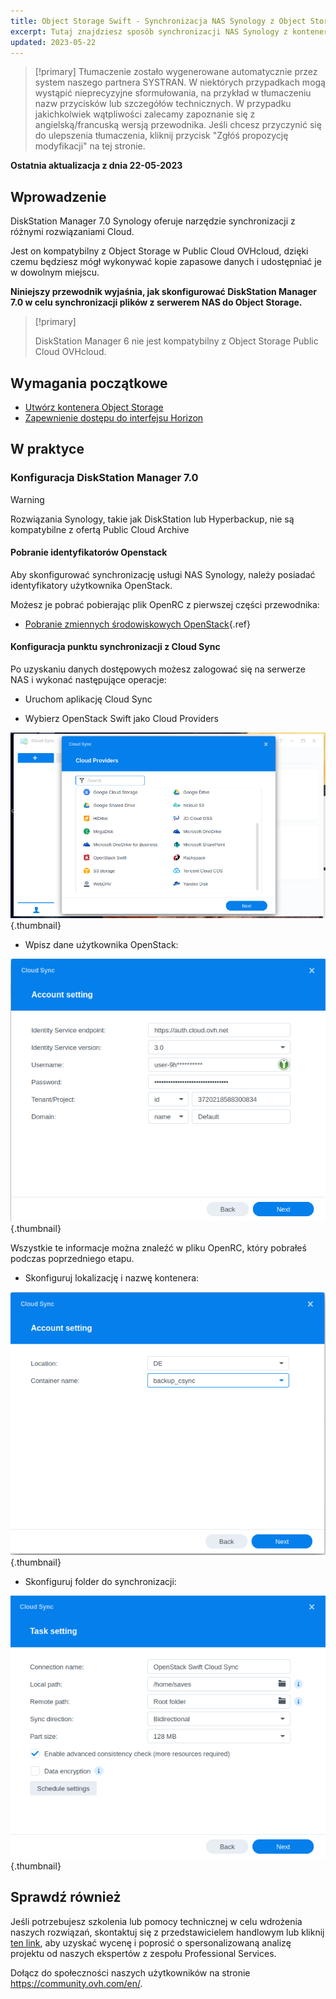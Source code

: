```yaml
---
title: Object Storage Swift - Synchronizacja NAS Synology z Object Storage
excerpt: Tutaj znajdziesz sposób synchronizacji NAS Synology z kontenerem.
updated: 2023-05-22
---
```


> [!primary]
> Tłumaczenie zostało wygenerowane automatycznie przez system naszego partnera SYSTRAN. W niektórych przypadkach mogą wystąpić nieprecyzyjne sformułowania, na przykład w tłumaczeniu nazw przycisków lub szczegółów technicznych. W przypadku jakichkolwiek wątpliwości zalecamy zapoznanie się z angielską/francuską wersją przewodnika. Jeśli chcesz przyczynić się do ulepszenia tłumaczenia, kliknij przycisk "Zgłóś propozycję modyfikacji" na tej stronie.
>

**Ostatnia aktualizacja z dnia 22-05-2023**

## Wprowadzenie

DiskStation Manager 7.0 Synology oferuje narzędzie synchronizacji z różnymi rozwiązaniami Cloud.

Jest on kompatybilny z Object Storage w Public Cloud OVHcloud, dzięki czemu będziesz mógł wykonywać kopie zapasowe danych i udostępniać je w dowolnym miejscu.

**Niniejszy przewodnik wyjaśnia, jak skonfigurować DiskStation Manager 7.0 w celu synchronizacji plików z serwerem NAS do Object Storage.**

> [!primary]
>
> DiskStation Manager 6 nie jest kompatybilny z Object Storage Public Cloud OVHcloud.
>

## Wymagania początkowe

- [Utwórz kontenera Object Storage](/pages/cloud/storage/object_storage/pcs_create_container)
- [Zapewnienie dostępu do interfejsu Horizon](/pages/platform/public-cloud/create_and_delete_a_user#tworzenie-uzytkownika-openstack)

## W praktyce

### Konfiguracja DiskStation Manager 7.0

> [!warning]
>
> Rozwiązania Synology, takie jak DiskStation lub Hyperbackup, nie są kompatybilne z ofertą Public Cloud Archive
>

#### Pobranie identyfikatorów Openstack

Aby skonfigurować synchronizację usługi NAS Synology, należy posiadać identyfikatory użytkownika OpenStack.

Możesz je pobrać pobierając plik OpenRC z pierwszej części przewodnika:

- [Pobranie zmiennych środowiskowych OpenStack](/pages/platform/public-cloud/loading_openstack_environment_variables#etap-1-zgromadzenie-zmiennych){.ref}

#### Konfiguracja punktu synchronizacji z Cloud Sync

Po uzyskaniu danych dostępowych możesz zalogować się na serwerze NAS i wykonać następujące operacje:

- Uruchom aplikację Cloud Sync

- Wybierz OpenStack Swift jako Cloud Providers

![public-cloud](images/DSM7_1.png){.thumbnail}

- Wpisz dane użytkownika OpenStack:

![public-cloud](images/DSM7_2.png){.thumbnail}

Wszystkie te informacje można znaleźć w pliku OpenRC, który pobrałeś podczas poprzedniego etapu.

- Skonfiguruj lokalizację i nazwę kontenera:

![public-cloud](images/DSM7_3.png){.thumbnail}

- Skonfiguruj folder do synchronizacji:

![public-cloud](images/DSM7_4.png){.thumbnail}

## Sprawdź również

Jeśli potrzebujesz szkolenia lub pomocy technicznej w celu wdrożenia naszych rozwiązań, skontaktuj się z przedstawicielem handlowym lub kliknij [ten link](https://www.ovhcloud.com/pl/professional-services/), aby uzyskać wycenę i poprosić o spersonalizowaną analizę projektu od naszych ekspertów z zespołu Professional Services.

Dołącz do społeczności naszych użytkowników na stronie <https://community.ovh.com/en/>.